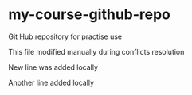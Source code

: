 # my-course-github-repo
Git Hub repository for practise use

This file modified manually during conflicts resolution

New line was added locally

Another line added locally
